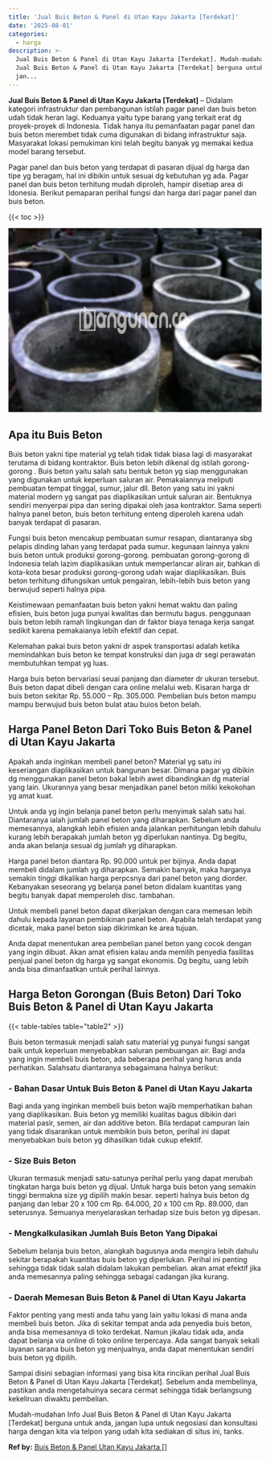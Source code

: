 ```yaml
---
title: 'Jual Buis Beton & Panel di Utan Kayu Jakarta [Terdekat]'
date: '2025-08-01'
categories:
  - harga
description: >-
  Jual Buis Beton & Panel di Utan Kayu Jakarta [Terdekat]. Mudah-mudahan Info
  Jual Buis Beton & Panel di Utan Kayu Jakarta [Terdekat] berguna untuk anda,
  jan...
---
```


**Jual Buis Beton & Panel di Utan Kayu Jakarta \[Terdekat\]** – Didalam kategori infrastruktur dan pembangunan istilah pagar panel dan buis beton udah tidak heran lagi. Keduanya yaitu type barang yang terkait erat dg proyek-proyek di Indonesia. Tidak hanya itu pemanfaatan pagar panel dan buis beton merembet tidak cuma digunakan di bidang infrastruktur saja. Masyarakat lokasi pemukiman kini telah begitu banyak yg memakai kedua model barang tersebut.

Pagar panel dan buis beton yang terdapat di pasaran dijual dg harga dan tipe yg beragam, hal ini dibikin untuk sesuai dg kebutuhan yg ada. Pagar panel dan buis beton terhitung mudah diproleh, hampir disetiap area di Idonesia. Berikut pemaparan perihal fungsi dan harga dari pagar panel dan buis beton.

{{< toc >}}

![Jual Buis Beton & Panel di Utan Kayu Jakarta [Terdekat]](/images/jual-panel-buis-beton-murah-12.png)

## Apa itu Buis Beton

Buis beton yakni tipe material yg telah tidak tidak biasa lagi di masyarakat terutama di bidang kontraktor. Buis beton lebih dikenal dg istilah gorong-gorong . Buis beton yaitu salah satu bentuk beton yg siap menggunakan yang digunakan untuk keperluan saluran air. Pemakaiannya meliputi pembuatan tempat tinggal, sumur, jalur dll. Beton yang satu ini yakni material modern yg sangat pas diaplikasikan untuk saluran air. Bentuknya sendiri menyerpai pipa dan sering dipakai oleh jasa kontraktor. Sama seperti halnya panel beton, buis beton terhitung enteng diperoleh karena udah banyak terdapat di pasaran.

Fungsi buis beton mencakup pembuatan sumur resapan, diantaranya sbg pelapis dinding lahan yang terdapat pada sumur. kegunaan lainnya yakni buis beton untuk produksi gorong-gorong. pembuatan gorong-gorong di Indonesia telah lazim diaplikasikan untuk memperlancar aliran air, bahkan di kota-kota besar produksi gorong-gorong udah wajar diaplikasikan. Buis beton terhitung difungsikan untuk pengairan, lebih-lebih buis beton yang berwujud seperti halnya pipa.

Keistimewaan pemanfaatan buis beton yakni hemat waktu dan paling efisien, buis beton juga punyai kwalitas dan bermutu bagus. penggunaan buis beton lebih ramah lingkungan dan dr faktor biaya tenaga kerja sangat sedikit karena pemakaianya lebih efektif dan cepat.

Kelemahan pakai buis beton yakni dr aspek transportasi adalah ketika memindahkan buis beton ke tempat konstruksi dan juga dr segi perawatan membutuhkan tempat yg luas.

Harga buis beton bervariasi seuai panjang dan diameter dr ukuran tersebut. Buis beton dapat dibeli dengan cara online melalui web. Kisaran harga dr buis beton sekitar Rp. 55.000 – Rp. 305.000. Pembelian buis beton mampu mampu berwujud buis beton bulat atau buios beton belah.

## Harga Panel Beton Dari Toko Buis Beton & Panel di Utan Kayu Jakarta

Apakah anda inginkan membeli panel beton? Material yg satu ini keseriangan diaplikasikan untuk bangunan besar. Dimana pagar yg dibikin dg menggunakan panel beton bakal lebih awet dibandingkan dg material yang lain. Ukurannya yang besar menjadikan panel beton miliki kekokohan yg amat kuat.

Untuk anda yg ingin belanja panel beton perlu menyimak salah satu hal. Diantaranya ialah jumlah panel beton yang diharapkan. Sebelum anda memesannya, alangkah lebih efisien anda jalankan perhitungan lebih dahulu kurang lebih berapakah jumlah beton yg diperlukan nantinya. Dg begitu, anda akan belanja sesuai dg jumlah yg diharapkan.

Harga panel beton diantara Rp. 90.000 untuk per bijinya. Anda dapat membeli didalam jumlah yg diharapkan. Semakin banyak, maka harganya semakin tinggi dikalikan harga perpcsnya dari panel beton yang diorder. Kebanyakan seseorang yg belanja panel beton didalam kuantitas yang begitu banyak dapat memperoleh disc. tambahan.

Untuk membeli panel beton dapat dikerjakan dengan cara memesan lebih dahulu kepada layanan pembikinan panel beton. Apabila telah terdapat yang dicetak, maka panel beton siap dikirimkan ke area tujuan.

Anda dapat menentukan area pembelian panel beton yang cocok dengan yang ingin dibuat. Akan amat efisien kalau anda memilih penyedia fasilitas penjual panel beton dg harga yg sangat ekonomis. Dg begitu, uang lebih anda bisa dimanfaatkan untuk perihal lainnya.

## Harga Beton Gorongan (Buis Beton) Dari Toko Buis Beton & Panel di Utan Kayu Jakarta

{{< table-tables table="table2" >}}

Buis beton termasuk menjadi salah satu material yg punyai fungsi sangat baik untuk keperluan menyebabkan saluran pembuangan air. Bagi anda yang ingin membeli buis beton, ada beberapa perihal yang harus anda perhatikan. Salahsatu diantaranya sebagaimana halnya berikut:

### \- Bahan Dasar Untuk Buis Beton & Panel di Utan Kayu Jakarta

Bagi anda yang inginkan membeli buis beton wajib memperhatikan bahan yang diaplikasikan. Buis beton yg memiliki kualitas bagus dibikin dari material pasir, semen, air dan additive beton. Bila terdapat campuran lain yang tidak disarankan untuk membikin buis beton, perihal ini dapat menyebabkan buis beton yg dihasilkan tidak cukup efektif.

### \- Size Buis Beton

Ukuran termasuk menjadi satu-satunya perihal perlu yang dapat merubah tingkatan harga buis beton yg dijual. Untuk harga buis beton yang semakin tinggi bermakna size yg dipilih makin besar. seperti halnya buis beton dg panjang dan lebar 20 x 100 cm Rp. 64.000, 20 x 100 cm Rp. 89.000, dan seterusnya. Semuanya menyelaraskan terhadap size buis beton yg dipesan.

### \- Mengkalkulasikan Jumlah Buis Beton Yang Dipakai

Sebelum belanja buis beton, alangkah bagusnya anda mengira lebih dahulu sekitar berapakah kuantitas buis beton yg diperlukan. Perihal ini penting sehingga tidak tidak salah didalam lakukan pembelian. akan amat efektif jika anda memesannya paling sehingga sebagai cadangan jika kurang.

### \- Daerah Memesan Buis Beton & Panel di Utan Kayu Jakarta

Faktor penting yang mesti anda tahu yang lain yaitu lokasi di mana anda membeli buis beton. Jika di sekitar tempat anda ada penyedia buis beton, anda bisa memesannya di toko terdekat. Namun jikalau tidak ada, anda dapat belanja via online di toko online terpercaya. Ada sangat banyak sekali layanan sarana buis beton yg menjualnya, anda dapat menentukan sendiri buis beton yg dipilih.

Sampai disini sebagian informasi yang bisa kita rincikan perihal Jual Buis Beton & Panel di Utan Kayu Jakarta \[Terdekat\]. Sebelum anda membelinya, pastikan anda mengetahuinya secara cermat sehingga tidak berlangsung kekeliruan diwaktu pembelian.

Mudah-mudahan Info Jual Buis Beton & Panel di Utan Kayu Jakarta \[Terdekat\] berguna untuk anda, jangan lupa untuk negosiasi dan konsultasi harga dengan kita via telpon yang udah kita sediakan di situs ini, tanks.

**Ref by:** [Buis Beton & Panel Utan Kayu Jakarta []](https://id.wikipedia.org/wiki/Buis)
